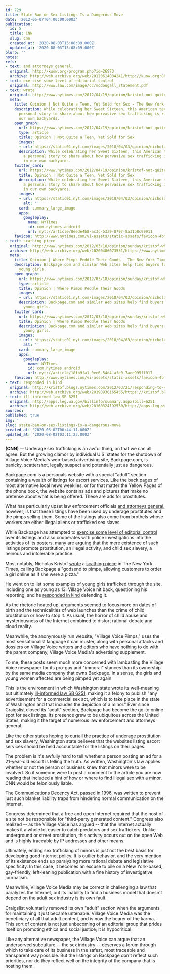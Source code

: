 ```yaml
---
id: 729
title: State Ban on Sex Listings Is a Dangerous Move
date: '2012-06-07T04:00:00.000Z'
publication:
  id: 5
  title: CNN
  slug: cnn
  created_at: '2020-08-03T15:08:09.000Z'
  updated_at: '2020-08-03T15:08:09.000Z'
blurb: ''
notes: 
refs:
- text: and attorneys general,
  original: http://kuow.org/program.php?id=26973
  archive: http://web.archive.org/web/20120614034241/http://kuow.org:80/program.php?id=26973
- text: exercise some level of editorial control
  original: http://www.law.com/image/cc/mcdougall_statement.pdf
- text: wrote
  original: http://www.nytimes.com/2012/04/19/opinion/kristof-not-quite-a-teen-yet-sold-for-sex.html
  meta:
    title: Opinion | Not Quite a Teen, Yet Sold for Sex - The New York Times
    description: While celebrating her Sweet Sixteen, this American teenager has a
      personal story to share about how pervasive sex trafficking is right here in
      our own backyards.
    open_graph:
      url: https://www.nytimes.com/2012/04/19/opinion/kristof-not-quite-a-teen-yet-sold-for-sex.html
      type: article
      title: Opinion | Not Quite a Teen, Yet Sold for Sex
      images:
      - url: https://static01.nyt.com/images/2018/04/03/opinion/nicholas-kristof/nicholas-kristof-facebookJumbo-v2.png
      description: While celebrating her Sweet Sixteen, this American teenager has
        a personal story to share about how pervasive sex trafficking is right here
        in our own backyards.
    twitter_card:
      url: https://www.nytimes.com/2012/04/19/opinion/kristof-not-quite-a-teen-yet-sold-for-sex.html
      title: Opinion | Not Quite a Teen, Yet Sold for Sex
      description: While celebrating her Sweet Sixteen, this American teenager has
        a personal story to share about how pervasive sex trafficking is right here
        in our own backyards.
      images:
      - url: https://static01.nyt.com/images/2018/04/03/opinion/nicholas-kristof/nicholas-kristof-videoSixteenByNineJumbo1600-v2.png
        alt: ''
      card: summary_large_image
      apps:
        googleplay:
          name: NYTimes
          id: com.nytimes.android
          url: nyt://article/8eede4b8-ac3c-53a9-8797-8a31b8c99911
    favicon: http://www.nytimes.com/vi-assets/static-assets/favicon-4bf96cb6a1093748bf5b3c429accb9b4.ico
- text: scathing piece
  original: http://www.nytimes.com/2012/03/18/opinion/sunday/kristof-where-pimps-peddle-their-goods.html
  archive: http://web.archive.org/web/20200406073531/https://www.nytimes.com/2012/03/18/opinion/sunday/kristof-where-pimps-peddle-their-goods.html
  meta:
    title: Opinion | Where Pimps Peddle Their Goods - The New York Times
    description: Backpage.com and similar Web sites help find buyers for enslaved
      young girls.
    open_graph:
      url: https://www.nytimes.com/2012/03/18/opinion/sunday/kristof-where-pimps-peddle-their-goods.html
      type: article
      title: Opinion | Where Pimps Peddle Their Goods
      images:
      - url: https://static01.nyt.com/images/2018/04/03/opinion/nicholas-kristof/nicholas-kristof-facebookJumbo-v2.png
      description: Backpage.com and similar Web sites help find buyers for enslaved
        young girls.
    twitter_card:
      url: https://www.nytimes.com/2012/03/18/opinion/sunday/kristof-where-pimps-peddle-their-goods.html
      title: Opinion | Where Pimps Peddle Their Goods
      description: Backpage.com and similar Web sites help find buyers for enslaved
        young girls.
      images:
      - url: https://static01.nyt.com/images/2018/04/03/opinion/nicholas-kristof/nicholas-kristof-videoSixteenByNineJumbo1600-v2.png
        alt: ''
      card: summary_large_image
      apps:
        googleplay:
          name: NYTimes
          id: com.nytimes.android
          url: nyt://article/18fb9fa1-0ee6-54d4-afe0-7aee995ff017
    favicon: http://www.nytimes.com/vi-assets/static-assets/favicon-4bf96cb6a1093748bf5b3c429accb9b4.ico
- text: responded in kind
  original: http://kristof.blogs.nytimes.com/2012/03/21/responding-to-village-voice-on-sex-trafficking/
  archive: http://web.archive.org/web/20190930165455/https://kristof.blogs.nytimes.com/2012/03/21/responding-to-village-voice-on-sex-trafficking/
- text: ill-informed law SB 6251
  original: http://apps.leg.wa.gov/billinfo/summary.aspx?bill=6251
  archive: http://web.archive.org/web/20160324192530/http://apps.leg.wa.gov/billinfo/summary.aspx?bill=6251
sources: 
published: true
img: ''
slug: state-ban-on-sex-listings-is-a-dangerous-move
created_at: '2020-08-02T00:44:11.000Z'
updated_at: '2020-08-02T03:11:23.000Z'
---
```

**(CNN)** -- Underage sex trafficking is an awful thing, on that we can all agree. But the growing clamor by individual U.S. states for the shutdown of Village Voice Media's web-based advertising site, Backpage.com, is panicky, scattershot, legally suspect and potentially just as dangerous.

Backpage.com is a personals website with a special "adult" section containing a wealth of listings for escort services. Like the back pages of most alternative local news weeklies, or for that matter the Yellow Pages of the phone book, the website contains ads and pictures that make no pretense about what is being offered. These are ads for prostitutes.

What has particularly upset law enforcement officials [and attorneys general,](http://kuow.org/program.php?id=26973) however, is that these listings have been used by underage prostitutes and the pimps selling them. Some of the listings also come from brothels whose workers are either illegal aliens or trafficked sex slaves.

While Backpage has attempted to [exercise some level of editorial control](http://www.law.com/image/cc/mcdougall_statement.pdf) over its listings and also cooperates with police investigations into the activities of its posters, many are arguing that the mere existence of such listings promote prostitution, an illegal activity, and child sex slavery, a heinous and intolerable practice.

Most notably, Nicholas Kristof [wrote](http://www.nytimes.com/2012/04/19/opinion/kristof-not-quite-a-teen-yet-sold-for-sex.html) a [scathing piece](http://www.nytimes.com/2012/03/18/opinion/sunday/kristof-where-pimps-peddle-their-goods.html) in The New York Times, calling Backpage a "godsend to pimps, allowing customers to order a girl online as if she were a pizza."

He went on to list some examples of young girls trafficked through the site, including one as young as 13. Village Voice hit back, questioning his reporting, and he [responded in kind](http://kristof.blogs.nytimes.com/2012/03/21/responding-to-village-voice-on-sex-trafficking/) defending it.

As the rhetoric heated up, arguments seemed to focus more on dates of birth and the technicalities of web launches than the crime of child prostitution or how to stop it. As usual, the horror of child abuse and mysteriousness of the Internet combined to distort rational debate and cloud reality.

Meanwhile, the anonymously run website, "Village Voice Pimps," uses the most sensationalist language it can muster, along with personal attacks and dossiers on Village Voice writers and editors who have nothing to do with the parent company, Village Voice Media's advertising supplement.

To me, these posts seem much more concerned with lambasting the Village Voice newspaper for its pro-gay and "immoral" stances than its ownership by the same media company that owns Backpage. In a sense, the girls and young women affected are being pimped yet again

This is the environment in which Washington state wrote its well-meaning but ultimately [ill-informed law SB 6251](http://apps.leg.wa.gov/billinfo/summary.aspx?bill=6251), making it a felony to publish "any advertisement for a commercial sex act, which is to take place in the state of Washington and that includes the depiction of a minor." Ever since Craigslist closed its "adult" section, Backpage had become the go-to online spot for sex listings. Its presence grew to be ubiquitous across the United States, making it the target of numerous law enforcement and attorneys general.

Like the other states hoping to curtail the practice of underage prostitution and sex slavery, Washington state believes that the websites listing escort services should be held accountable for the listings on their pages.

The problem is it's awfully hard to tell whether a person posting an ad for a 21-year-old escort is telling the truth. As written, Washington's law applies whether or not the person or business knew that minors were to be involved. So if someone were to post a comment to the article you are now reading that included a hint of how or where to find illegal sex with a minor, CNN would be feloniously liable.

The Communications Decency Act, passed in 1996, was written to prevent just such blanket liability traps from hindering normal communication on the Internet.

Congress determined that a free and open Internet required that the host of a site not be responsible for "third-party generated content." Congress also realized -- as the Village Voice has argued -- that the Internet actually makes it a whole lot easier to catch predators and sex traffickers. Unlike underground or street prostitution, this activity occurs out on the open Web and is highly traceable by IP addresses and other means.

Ultimately, ending sex trafficking of minors is just not the best basis for developing good Internet policy. It is outlier behavior, and the very mention of its existence ends up paralyzing more rational debate and legislative specificity. In this case, it becomes an excuse to pile on a New York-based, gay-friendly, left-leaning publication with a fine history of investigative journalism.

Meanwhile, Village Voice Media may be correct in challenging a law that paralyzes the Internet, but its inability to find a business model that doesn't depend on the adult sex industry is its own fault.

Craigslist voluntarily removed its own "adult" section when the arguments for maintaining it just became untenable. Village Voice Media was the beneficiary of all that adult content, and is now the bearer of the karma. This sort of content is not just unbecoming of an editorial group that prides itself on promoting ethics and social justice; it is hypocritical.

Like any alternative newspaper, the Village Voice can argue that an underserved subculture -- the sex industry -- deserves a forum through which to take care of its business in the safest, most traceable and transparent way possible. But the listings on Backpage don't reflect such priorities, nor do they reflect well on the integrity of the company that is hosting them.
